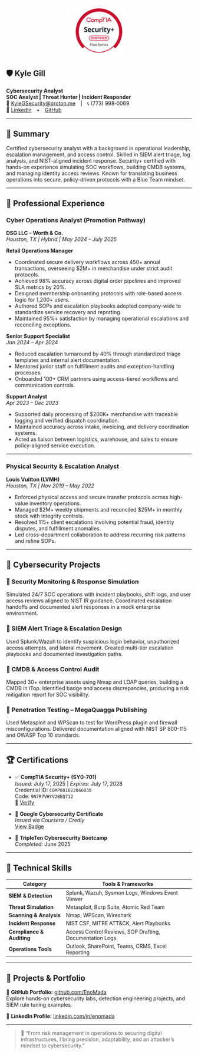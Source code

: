 <p align="center">
  <img src="assets/images/Security+-png.png" alt="CompTIA Security+ Badge" width="140"/>
</p>

## 🛡️ Kyle Gill  
**Cybersecurity Analyst**  
**SOC Analyst | Threat Hunter | Incident Responder**   
📧 KyleGSecurity@proton.me | 📞 (773) 998‑0069  
🔗 [LinkedIn](https://linkedin.com/in/enomada) • [GitHub](https://github.com/EnoMada)

---

## 🧩 Summary

Certified cybersecurity analyst with a background in operational leadership, escalation management, and access control. Skilled in SIEM alert triage, log analysis, and NIST-aligned incident response. Security+ certified with hands-on experience simulating SOC workflows, building CMDB systems, and managing identity access reviews. Known for translating business operations into secure, policy-driven protocols with a Blue Team mindset.

---

## 💼 Professional Experience

### **Cyber Operations Analyst (Promotion Pathway)**  
**DSG LLC – Worth & Co.**  
*Houston, TX | Hybrid | May 2024 – July 2025*

**Retail Operations Manager**  
- Coordinated secure delivery workflows across 450+ annual transactions, overseeing $2M+ in merchandise under strict audit protocols.  
- Achieved 98% accuracy across digital order pipelines and improved SLA metrics by 20%.  
- Designed membership onboarding protocols with role-based access logic for 1,200+ users.  
- Authored SOPs and escalation playbooks adopted company-wide to standardize service recovery and reporting.  
- Maintained 95%+ satisfaction by managing operational escalations and reconciling exceptions.

**Senior Support Specialist**  
*Jan 2024 – Apr 2024*  
- Reduced escalation turnaround by 40% through standardized triage templates and internal alert documentation.  
- Mentored junior staff on fulfillment audits and exception-handling processes.  
- Onboarded 100+ CRM partners using access-tiered workflows and communication controls.

**Support Analyst**  
*Apr 2023 – Dec 2023*  
- Supported daily processing of $200K+ merchandise with traceable logging and verified dispatch coordination.  
- Maintained accuracy across intake, invoicing, and delivery coordination systems.  
- Acted as liaison between logistics, warehouse, and sales to ensure policy-aligned service execution.

---

### **Physical Security & Escalation Analyst**  
**Louis Vuitton (LVMH)**  
*Houston, TX | Nov 2019 – May 2022*  
- Enforced physical access and secure transfer protocols across high-value inventory operations.  
- Managed $2M+ weekly shipments and reconciled $25M+ in monthly stock with integrity controls.  
- Resolved 115+ client escalations involving potential fraud, identity disputes, and fulfillment anomalies.  
- Led cross-department collaboration to address recurring risk patterns and refine SOPs.

---

## 🧠 Cybersecurity Projects

### 🔹 Security Monitoring & Response Simulation  
Simulated 24/7 SOC operations with incident playbooks, shift logs, and user access reviews aligned to NIST IR guidance. Coordinated escalation handoffs and documented alert responses in a mock enterprise environment.

### 🔹 SIEM Alert Triage & Escalation Design  
Used Splunk/Wazuh to identify suspicious login behavior, unauthorized access attempts, and lateral movement. Created multi-tier escalation playbooks and documented investigation paths.

### 🔹 CMDB & Access Control Audit  
Mapped 30+ enterprise assets using Nmap and LDAP queries, building a CMDB in iTop. Identified badge and access discrepancies, producing a risk mitigation report for SOC visibility.

### 🔹 Penetration Testing – MegaQuagga Publishing  
Used Metasploit and WPScan to test for WordPress plugin and firewall misconfigurations. Delivered documentation aligned with NIST SP 800-115 and OWASP Top 10 standards.

---

## 🏆 Certifications

- ✅ **CompTIA Security+ (SY0-701)**  
  *Issued:* July 17, 2025 | *Expires:* July 17, 2028  
  Credential ID: `COMP001022846030`  
  Code: `9N7R7VHYV2BEQ712`  
  🔗 [Verify](http://verify.CompTIA.org)

- 📌 **Google Cybersecurity Certificate**  
  *Issued via Coursera / Credly*  
  [View Badge](https://www.credly.com/badges/63c32f46-7d6f-4b43-8b9c-f709e0698790/public_url)

- 📌 **TripleTen Cybersecurity Bootcamp**  
  *Completed:* June 2025

---

## 🧰 Technical Skills

| Category                     | Tools & Frameworks                                         |
|-----------------------------|-------------------------------------------------------------|
| **SIEM & Detection**        | Splunk, Wazuh, Sysmon Logs, Windows Event Viewer           |
| **Threat Simulation**       | Metasploit, Burp Suite, Atomic Red Team                    |
| **Scanning & Analysis**     | Nmap, WPScan, Wireshark                                    |
| **Incident Response**       | NIST CSF, MITRE ATT&CK, Alert Playbooks                    |
| **Compliance & Auditing**   | Access Control Reviews, SOP Drafting, Documentation Logs   |
| **Operations Tools**        | Outlook, SharePoint, Teams, CRMS, Excel Reporting          |

---

## 📎 Projects & Portfolio

🔗 **GitHub Portfolio:** [github.com/EnoMada](https://github.com/EnoMada)  
Explore hands-on cybersecurity labs, detection engineering projects, and SIEM rule tuning examples.

🔗 **LinkedIn Profile:** [linkedin.com/in/enomada](https://linkedin.com/in/enomada)

---

> 🧠 “From risk management in operations to securing digital infrastructures, I bring precision, adaptability, and an attacker’s mindset to cybersecurity.”

